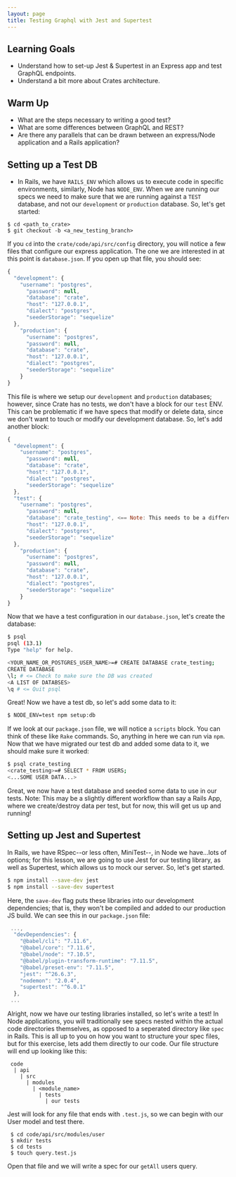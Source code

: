 ```yaml
---
layout: page
title: Testing Graphql with Jest and Supertest
---
```


## Learning Goals
- Understand how to set-up Jest & Supertest in an Express app and test GraphQL endpoints.
- Understand a bit more about Crates architecture.

## Warm Up
- What are the steps necessary to writing a good test?
- What are some differences between GraphQL and REST?
- Are there any parallels that can be drawn between an express/Node application and a Rails application?

## Setting up a Test DB

- In Rails, we have `RAILS_ENV` which allows us to execute code in specific environments, similarly, Node has `NODE_ENV`. When we are running our specs we need to make sure that we are running against a `TEST` database, and not our `development` or `production` database. So, let's get started:
```
$ cd <path_to_crate>
$ git checkout -b <a_new_testing_branch>
```
If you `cd` into the `crate/code/api/src/config` directory, you will notice a few files that configure our express application. The one we are interested in at this point is `database.json`. If you open up that file, you should see:
```js
{
  "development": {
    "username": "postgres",
      "password": null,
      "database": "crate",
      "host": "127.0.0.1",
      "dialect": "postgres",
      "seederStorage": "sequelize"
  },
    "production": {
      "username": "postgres",
      "password": null,
      "database": "crate",
      "host": "127.0.0.1",
      "dialect": "postgres",
      "seederStorage": "sequelize"
    }
}
```
This file is where we setup our `development` and `production` databases; however, since Crate has no tests, we don't have a block for our `test` ENV. This can be problematic if we have specs that modify or delete data, since we don't want to touch or modify our development database. So, let's add another block:
```js
{
  "development": {
    "username": "postgres",
      "password": null,
      "database": "crate",
      "host": "127.0.0.1",
      "dialect": "postgres",
      "seederStorage": "sequelize"
  },
  "test": {
    "username": "postgres",
      "password": null,
      "database": "crate_testing", <== Note: This needs to be a different name than our development or production database, otherwise psql will get confused.
      "host": "127.0.0.1",
      "dialect": "postgres",
      "seederStorage": "sequelize"
  },
    "production": {
      "username": "postgres",
      "password": null,
      "database": "crate",
      "host": "127.0.0.1",
      "dialect": "postgres",
      "seederStorage": "sequelize"
    }
}
```
Now that we have a test configuration in our `database.json`, let's create the database:
```bash
$ psql
psql (13.1)
Type "help" for help.

<YOUR_NAME_OR_POSTGRES_USER_NAME>=# CREATE DATABASE crate_testing;
CREATE DATABASE
\l; # <= Check to make sure the DB was created
<A LIST OF DATABSES>
\q # <= Quit psql
```
Great! Now we have a test db, so let's add some data to it:

```bash
$ NODE_ENV=test npm setup:db
```
If we look at our `package.json` file, we will notice a `scripts` block. You can think of these like `Rake` commands. So, anything in here we can run via `npm`. Now that we have migrated our test db and added some data to it, we should make sure it worked:
```bash
$ psql crate_testing
<crate_testing>=# SELECT * FROM USERS;
<...SOME USER DATA...>
```
Great, we now have a test database and seeded some data to use in our tests. Note: This may be a slightly different workflow than say a Rails App, where we create/destroy data per test, but for now, this will get us up and running!


## Setting up Jest and Supertest
In Rails, we have RSpec--or less often, MiniTest--, in Node we have...lots of options; for this lesson, we are going to use Jest for our testing library, as well as Supertest, which allows us to mock our server. So, let's get started.

```bash
$ npm install --save-dev jest
$ npm install --save-dev supertest
```
Here, the `save-dev` flag puts these libraries into our development dependencies; that is, they won't be compiled and added to our production JS build. We can see this in our `package.json` file:
```js
 ...,
  "devDependencies": {
    "@babel/cli": "7.11.6",
    "@babel/core": "7.11.6",
    "@babel/node": "7.10.5",
    "@babel/plugin-transform-runtime": "7.11.5",
    "@babel/preset-env": "7.11.5",
    "jest": "^26.6.3",
    "nodemon": "2.0.4",
    "supertest": "^6.0.1"
  },
 ...
```
Alright, now we have our testing libraries installed, so let's write a test! In Node applications, you will traditionally see specs nested within the actual code directories themselves, as opposed to a seperated directory like `spec` in Rails. This is all up to you on how you want to structure your spec files, but for this exercise, lets add them directly to our code. Our file structure will end up looking like this:
```
 code
  | api
    | src
      | modules
        | <module_name>
          | tests
            | our tests
```
Jest will look for any file that ends with `.test.js`, so we can begin with our User model and test there.

```
 $ cd code/api/src/modules/user
 $ mkdir tests
 $ cd tests
 $ touch query.test.js
```
Open that file and we will write a spec for our `getAll` users query.

